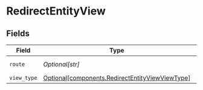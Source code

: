 # RedirectEntityView


## Fields

| Field                                                                                                    | Type                                                                                                     | Required                                                                                                 | Description                                                                                              | Example                                                                                                  |
| -------------------------------------------------------------------------------------------------------- | -------------------------------------------------------------------------------------------------------- | -------------------------------------------------------------------------------------------------------- | -------------------------------------------------------------------------------------------------------- | -------------------------------------------------------------------------------------------------------- |
| `route`                                                                                                  | *Optional[str]*                                                                                          | :heavy_minus_sign:                                                                                       | N/A                                                                                                      | /app/pricing-hub/product/:entityId                                                                       |
| `view_type`                                                                                              | [Optional[components.RedirectEntityViewViewType]](../../models/components/redirectentityviewviewtype.md) | :heavy_minus_sign:                                                                                       | N/A                                                                                                      |                                                                                                          |